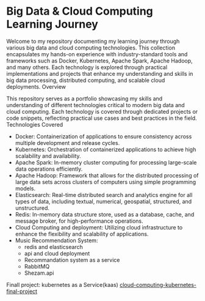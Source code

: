 # Big Data & Cloud Computing Learning Journey

Welcome to my repository documenting my learning journey through various big data and cloud computing technologies. This collection encapsulates my hands-on experience with industry-standard tools and frameworks such as Docker, Kubernetes, Apache Spark, Apache Hadoop, and many others. Each technology is explored through practical implementations and projects that enhance my understanding and skills in big data processing, distributed computing, and scalable cloud deployments.
Overview

This repository serves as a portfolio showcasing my skills and understanding of different technologies critical to modern big data and cloud computing. Each technology is covered through dedicated projects or code snippets, reflecting practical use cases and best practices in the field.
Technologies Covered

  * Docker: Containerization of applications to ensure consistency across multiple development and release cycles.
  * Kubernetes: Orchestration of containerized applications to achieve high scalability and availability.
  * Apache Spark: In-memory cluster computing for processing large-scale data operations efficiently.
  * Apache Hadoop: Framework that allows for the distributed processing of large data sets across clusters of computers using simple programming models.
  * Elasticsearch: Real-time distributed search and analytics engine for all types of data, including textual, numerical, geospatial, structured, and unstructured.
  * Redis: In-memory data structure store, used as a database, cache, and message broker, for high-performance operations.
  * Cloud Computing and deployment: Utilizing cloud infrastructure to enhance the flexibility and scalability of applications.
  * Music Recommendation System: 
      - redis and elasticsearch
      - api and cloud deployment
      - Recommandation system as a service
      - RabbitMQ
      - Shezam.api
    
Finall project: kubernetes as a Service(kaas) [cloud-computing-kubernetes-final-project](https://github.com/Abtinz/cloud-computing-kubernetes-final-project)
